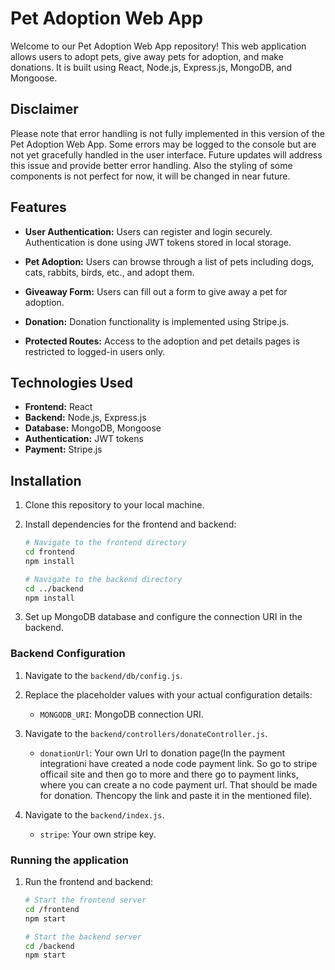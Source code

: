 # Pet Adoption Web App

Welcome to our Pet Adoption Web App repository! This web application allows users to adopt pets, give away pets for adoption, and make donations. It is built using React, Node.js, Express.js, MongoDB, and Mongoose.

## Disclaimer

Please note that error handling is not fully implemented in this version of the Pet Adoption Web App. Some errors may be logged to the console but are not yet gracefully handled in the user interface. Future updates will address this issue and provide better error handling. Also the styling of some components is not perfect for now, it will be changed in near future.

## Features

- **User Authentication:** Users can register and login securely. Authentication is done using JWT tokens stored in local storage.

- **Pet Adoption:** Users can browse through a list of pets including dogs, cats, rabbits, birds, etc., and adopt them.

- **Giveaway Form:** Users can fill out a form to give away a pet for adoption.

- **Donation:** Donation functionality is implemented using Stripe.js.

- **Protected Routes:** Access to the adoption and pet details pages is restricted to logged-in users only.

## Technologies Used

- **Frontend:** React
- **Backend:** Node.js, Express.js
- **Database:** MongoDB, Mongoose
- **Authentication:** JWT tokens
- **Payment:** Stripe.js

## Installation

1. Clone this repository to your local machine.

2. Install dependencies for the frontend and backend:

    ```bash
    # Navigate to the frontend directory
    cd frontend
    npm install

    # Navigate to the backend directory
    cd ../backend
    npm install
    ```

3. Set up MongoDB database and configure the connection URI in the backend.

### Backend Configuration

1. Navigate to the `backend/db/config.js`.

2. Replace the placeholder values with your actual configuration details:
    
    - `MONGODB_URI`: MongoDB connection URI.
  
3. Navigate to the `backend/controllers/donateController.js`.
    
    - `donationUrl`: Your own Url to donation page(In the payment integrationi have created a node code payment link. So go to stripe officail site and then go to more and there go to payment links, where you can create a no code payment url. That should be made for donation. Thencopy the link and paste it in the mentioned file).

4. Navigate to the `backend/index.js`.

    - `stripe`: Your own stripe key.

### Running the application

1. Run the frontend and backend:

    ```bash
    # Start the frontend server
    cd /frontend
    npm start

    # Start the backend server
    cd /backend
    npm start
    ```

